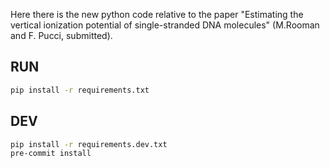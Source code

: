 Here there is the new python code relative to the paper "Estimating the vertical ionization potential of single-stranded DNA molecules" (M.Rooman and F. Pucci, submitted).



## RUN

```bash
pip install -r requirements.txt
```

## DEV

```bash
pip install -r requirements.dev.txt
pre-commit install
```
